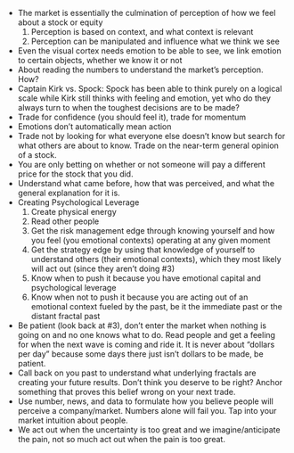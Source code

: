 - The market is essentially the culmination of perception of how we feel about a stock or equity
    1. Perception is based on context, and what context is relevant
    2. Perception can be manipulated and influence what we think we see
- Even the visual cortex needs emotion to be able to see, we link emotion to certain objects, whether we know it or not
- About reading the numbers to understand the market’s perception. How?
- Captain Kirk vs. Spock: Spock has been able to think purely on a logical scale while Kirk still thinks with feeling and emotion, yet who do they always turn to when the toughest decisions are to be made?
- Trade for confidence (you should feel it), trade for momentum
- Emotions don’t automatically mean action
- Trade not by looking for what everyone else doesn’t know but search for what others are about to know. Trade on the near-term general opinion of a stock.
- You are only betting on whether or not someone will pay a different price for the stock that you did.
- Understand what came before, how that was perceived, and what the general explanation for it is.
- Creating Psychological Leverage
    1. Create physical energy
    2. Read other people
    3. Get the risk management edge through knowing yourself and how you feel (you emotional contexts) operating at any given moment
    4. Get the strategy edge by using that knowledge of yourself to understand others (their emotional contexts), which they most likely will act out (since they aren’t doing #3)
    5. Know when to push it because you have emotional capital and psychological leverage
    6. Know when not to push it because you are acting out of an emotional context fueled by the past, be it the immediate past or the distant fractal past
- Be patient (look back at #3), don’t enter the market when nothing is going on and no one knows what to do. Read people and get a feeling for when the next wave is coming and ride it. It is never about “dollars per day” because some days there just isn’t dollars to be made, be patient.
- Call back on you past to understand what underlying fractals are creating your future results. Don’t think you deserve to be right? Anchor something that proves this belief wrong on your next trade.
- Use number, news, and data to formulate how you believe people will perceive a company/market. Numbers alone will fail you. Tap into your market intuition about people.
- We act out when the uncertainty is too great and we imagine/anticipate the pain, not so much act out when the pain is too great.